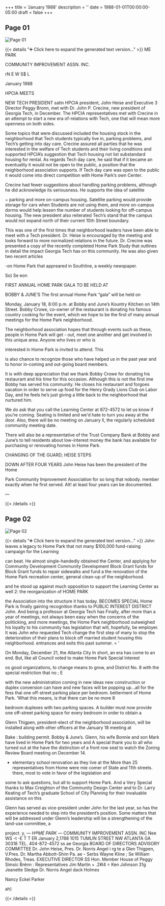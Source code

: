 +++
title = 'January 1988'
description = ''
date = 1988-01-01T00:00:00-05:00
draft = false
+++



## Page 01

![Page 01](/hpcia-newsletter-archive/1988-01_01.jpg)

{{< details "➕ Click here to expand the generated text version..." >}}
ME PARK

COMMUNITY IMPROVEMENT ASSN. INC.

rN E W S$ L

January 1988

HPCIA MEETS

NEW TECH PRESIDENT satin
HPCIA president, John Heise and Executive 3
Director Peggy Bronn, met with Dr. John P.
Crecine, new president of Georgia Tech, in
December. The HPCIA representatives met with
Crecine in an attempt to start a new era of-reiations
with Tech, one that will mean more openness on
both sides.

Some topics that were discussed included the
housing stock in the neighborhood that Tech
students typically live in, parking problems, and
Tech’s getting into day care. Crecine assured all
parties that he was interested in the welfare of Tech
students and their living conditions and supported
HPCIA’s suggestion that Tech housing not list
substandard housing for rental. As regards Tech
day care, he said that if it became an eventuality it
would not be open to the public, a position that the
neighborhood association supports. If Tech day
care was open to the public it would come into
direct competition with Home Park’s own Center.

Crecine had fewer suggestions about handling
parking problems, although he did acknowledge its
seriousness. He supports the idea of satellite

~ parking and more on-campus housing. Satellite
parking would provide storage for cars when
Students are not using them, and more on-campus
dorms would help lessen the number of students
looking for off-campus housing. The new
president also reiterated Tech’s stand that the
campus would not expand north of their current
10th Street boundary.

This was one of the first times that neighborhood
leaders have been able to meet with a Tech
president. Dr. Heise is encouraged by the meeting
and looks forward to more normalized relations in
the future. Dr. Crecine was presented a copy of the
recently completed Home Park Study that outlines
in detail the impact Georgia Tech has on this
community. He was also given two recent articles

-on Home Park that appreared in Southline, a
weekly newspaper.

So) Se eon

FIRST ANNUAL
HOME PARK GALA TO BE HELD AT

BOBBY & JUNE’S
The first annual Home Park “gala” will be held on

Monday, January 18, 8:00 p.m. at Bobby and
June’s Kountry Kitchen on 14th Street. Bobby
Crowe, co-owner of the restaurant is donating his
famous country cooking for the event, which we
hope to be the first of many annual meetings for the
Home Park neighborhood.

The neighborhood association hopes that through
events such as these, people in Home Park will get -
out, meet one another and get involved in this
unique area. Anyone who lives or who is

interested in Home Park is invited to attend. This

is also chance to recognize those who have helped
us in the past year and to honor in-coming and
out-going board members.

It is with deep appreciation that we thank Bobby
Crowe for donating his restaurant and his time for
this occasion. Although this is not the first ime
Bobby has served his community. He closes his
restaurant and forgoes vacation in order to serve up
food for the Henry Grady Lions Club on Labor
Day, and he feels he’s just giving a little back to
the neighborhood that nurtured him.

We do ask that you call the Learning Center at
872-4572 to let us know if you’re coming. Seating
is limited and we'd hate to turn you away at the
door. Also, there will be no meeting on January Il,
the regularly scheduled community meeting date.

There will also be a representative of the Trust
Company Bank at Bobby and June’s to tell
residents about low-interest money the bank has
available for purchasing or renovating homes in
Home Park.

CHANGING OF THE
GUARD; HEISE STEPS

DOWN AFTER FOUR YEARS
John Heise has been the president of the Home

Park Community Improvement Association for so
long that nobody. member exactly when he
first served. Alt! at least four years can be
documented.

—

{{< /details >}}




## Page 02

![Page 02](/hpcia-newsletter-archive/1988-01_02.jpg)

{{< details "➕ Click here to expand the generated text version..." >}}
John leaves a legacy to Home Park that not many $100,000 fund-raising campaign for the Learning

can beat. He almost single-handedly obtained the Center, and applying for Community Development
Community Development Block Grant funds for Block Grant funds to repair sidewalks and fund a
the renovation of the Home Park recreation center, general clean-up of the neighborhood.

and he stood up against much opposition to support
the Learning Center as well 2: the reorganization of HOME PARK

the Association into the structure it has today. BECOMES SPECIAL
Home Park is finally gaining recognition thanks to PUBLIC INTEREST DISTRICT
John. And being a professor at Georgia Tech has Finally, after more than a year of meetings,
not always been easy when the concerns of the politicking, and more meetings, the Home Park
neighborhood outweighed his loyalty to his community has legislation that will, hopefully, be
employer. It was John who requested Tech change the first step of many to stop the deterioration of
their plans to block off married student housing this neighborhood.
entrances and exits this past summer. = ‘

On Monday, December 21, the Atlanta City
In short, an era has come to an end. But, like all Council voted to make Home Park Special Interest

os good organizations, to change means to grow, and District No. 8 with the special restriction that no ; E

with the new administration coming in new ideas new construction or duplex conversion can have
and new faces will be popping up...all for the fess thai one off-street parking place per bedroom.
betterment of Home Park. ‘What this means, is that there can be no more 8

bedroom duplexes with two parking spaces. A
builder must now provide one off-street parking
space for every bedroom in order to obtain a

Glenn Thigpen, president-elect of the
neighborhood association, will be installed along
with other officers at the January 18 meeting at

Bake : building permit.
Bobby & June’s. Glenn, his wife Bonnie and son
Mark have lived in Home Park for two years and A special thank you to all who turned out at the
have the distinction of a front row seat to watch the Zoning Review Board meeting on December 14.
- elementary school renovation as they live at the More than 25 representatives from Home were
mie comer of State and 11th streets. there, most to vote in favor of the legislation and

some to ask questions, but all to support Home
Park. And a Very Special thanks to Max Creighton
of the Community Design Center and to Dr. Larry
Keating of Tech’s graduate School of City
Planning for their invaluable assistance on this

Glenn has served as vice-president under John for
the last year, so has the experience needed to step
into the president’s position. Some matters that
will be addressed under Glenn’s leadership will be
a strengthening of the land-use committee, a

project.
y,
— _H®ME PARK
—_ COMMUNITY IMPROVEMENT ASSN. INC
Nee WS -t  -E T T ER
January 2,1788
1015 TUMLIN STREET NW ATLANTA GA 30318 TEL. 404-872-4572 ss ae
Georgia
BOARD OF DIRECTORS ADVISORY COMMITTEE
Dr. John Heise, Pres. Dr. Norris Angel i rg te
a Glen Thigpen, V.Pres. Dr. Martha Abbott-Shim Pa. ae - Serbs
Wayne Kline ; Se
William Rhodes, Treas. EXECUTIVE DIRECTOR SS
Hon. Member House of Peggy Simsic Brénn :
Representatives
Jim Martin + .2¥I4 =
Ken Johnson 31g
Jeanette Sledge
Dr. Norris Angel
dack Holmes

Nancy Eckel Parker

ah)

{{< /details >}}


